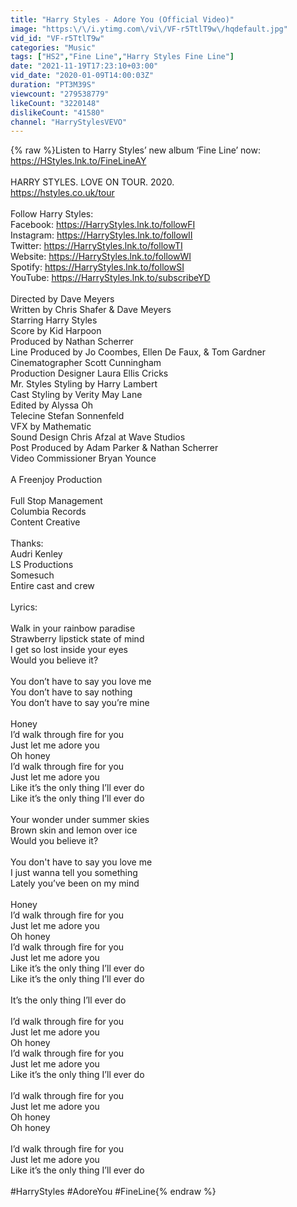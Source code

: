 ```yaml
---
title: "Harry Styles - Adore You (Official Video)"
image: "https:\/\/i.ytimg.com\/vi\/VF-r5TtlT9w\/hqdefault.jpg"
vid_id: "VF-r5TtlT9w"
categories: "Music"
tags: ["HS2","Fine Line","Harry Styles Fine Line"]
date: "2021-11-19T17:23:10+03:00"
vid_date: "2020-01-09T14:00:03Z"
duration: "PT3M39S"
viewcount: "279538779"
likeCount: "3220148"
dislikeCount: "41580"
channel: "HarryStylesVEVO"
---
```

{% raw %}Listen to Harry Styles’ new album ‘Fine Line’ now: <a rel="nofollow" target="blank" href="https://HStyles.lnk.to/FineLineAY">https://HStyles.lnk.to/FineLineAY</a> <br /><br />HARRY STYLES. LOVE ON TOUR. 2020.<br /><a rel="nofollow" target="blank" href="https://hstyles.co.uk/tour">https://hstyles.co.uk/tour</a><br /><br />Follow Harry Styles:<br />Facebook: <a rel="nofollow" target="blank" href="https://HarryStyles.lnk.to/followFI">https://HarryStyles.lnk.to/followFI</a><br />Instagram: <a rel="nofollow" target="blank" href="https://HarryStyles.lnk.to/followII">https://HarryStyles.lnk.to/followII</a><br />Twitter: <a rel="nofollow" target="blank" href="https://HarryStyles.lnk.to/followTI">https://HarryStyles.lnk.to/followTI</a><br />Website: <a rel="nofollow" target="blank" href="https://HarryStyles.lnk.to/followWI">https://HarryStyles.lnk.to/followWI</a><br />Spotify: <a rel="nofollow" target="blank" href="https://HarryStyles.lnk.to/followSI">https://HarryStyles.lnk.to/followSI</a><br />YouTube: <a rel="nofollow" target="blank" href="https://HarryStyles.lnk.to/subscribeYD">https://HarryStyles.lnk.to/subscribeYD</a><br /><br />Directed by Dave Meyers<br />Written by Chris Shafer &amp; Dave Meyers<br />Starring Harry Styles<br />Score by Kid Harpoon<br />Produced by Nathan Scherrer<br />Line Produced by Jo Coombes, Ellen De Faux, &amp; Tom Gardner<br />Cinematographer Scott Cunningham<br />Production Designer Laura Ellis Cricks<br />Mr. Styles Styling by Harry Lambert<br />Cast Styling by Verity May Lane<br />Edited by Alyssa Oh<br />Telecine Stefan Sonnenfeld<br />VFX by Mathematic <br />Sound Design Chris Afzal at Wave Studios<br />Post Produced by Adam Parker &amp; Nathan Scherrer<br />Video Commissioner Bryan Younce<br /> <br />A Freenjoy Production <br /> <br />Full Stop Management<br />Columbia Records<br />Content Creative<br /> <br />Thanks:<br />Audri Kenley<br />LS Productions<br />Somesuch<br />Entire cast and crew<br /><br />Lyrics:<br /><br />Walk in your rainbow paradise<br />Strawberry lipstick state of mind<br />I get so lost inside your eyes<br />Would you believe it?<br /><br />You don’t have to say you love me<br />You don’t have to say nothing<br />You don’t have to say you’re mine<br /><br />Honey<br />I’d walk through fire for you<br />Just let me adore you<br />Oh honey<br />I’d walk through fire for you<br />Just let me adore you<br />Like it’s the only thing I’ll ever do<br />Like it’s the only thing I’ll ever do<br /><br />Your wonder under summer skies<br />Brown skin and lemon over ice<br />Would you believe it?<br /><br />You don't have to say you love me<br />I just wanna tell you something<br />Lately you’ve been on my mind<br /><br />Honey<br />I’d walk through fire for you<br />Just let me adore you<br />Oh honey<br />I’d walk through fire for you<br />Just let me adore you<br />Like it’s the only thing I’ll ever do<br />Like it’s the only thing I’ll ever do<br /><br />It’s the only thing I’ll ever do<br /><br />I’d walk through fire for you<br />Just let me adore you<br />Oh honey<br />I’d walk through fire for you<br />Just let me adore you<br />Like it’s the only thing I’ll ever do<br /><br />I’d walk through fire for you<br />Just let me adore you<br />Oh honey<br />Oh honey<br /><br />I’d walk through fire for you<br />Just let me adore you<br />Like it’s the only thing I’ll ever do<br /><br />#HarryStyles #AdoreYou #FineLine{% endraw %}
